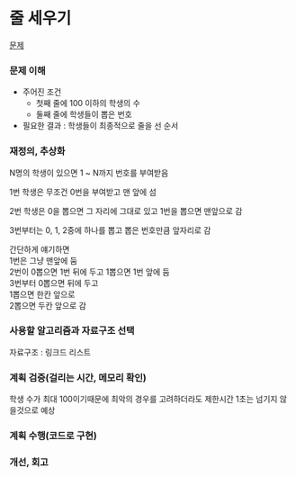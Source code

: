 # 줄 세우기
[문제](https://www.acmicpc.net/problem/2605)  

### 문제 이해
- 주어진 조건  
  - 첫째 줄에 100 이하의 학생의 수  
  - 둘째 줄에 학생들이 뽑은 번호  
- 필요한 결과 : 학생들이 최종적으로 줄을 선 순서  

### 재정의, 추상화
N명의 학생이 있으면 1 ~ N까지 번호를 부여받음  

1번 학생은 무조건 0번을 부여받고 맨 앞에 섬  

2번 학생은 0을 뽑으면 그 자리에 그대로 있고 1번을 뽑으면 맨앞으로 감  

3번부터는 0, 1, 2중에 하나를 뽑고 뽑은 번호만큼 앞자리로 감  

간단하게 얘기하면  
1번은 그냥 맨앞에 둠  
2번이 0뽑으면 1번 뒤에 두고 1뽑으면 1번 앞에 둠  
3번부터 0뽑으면 뒤에 두고  
1뽑으면 한칸 앞으로  
2뽑으면 두칸 앞으로 감  

### 사용할 알고리즘과 자료구조 선택
자료구조 : 링크드 리스트  

### 계획 검증(걸리는 시간, 메모리 확인)
학생 수가 최대 100이기때문에 최악의 경우를 고려하더라도 제한시간 1초는 넘기지 않을것으로 예상  

### 계획 수행(코드로 구현)

### 개선, 회고
